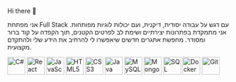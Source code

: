 Hi there 👋

אני מפתחת Full Stack עם דגש על עבודה יסודית, דיקנית, ועם יכולות לוגיות מפותחות. אני מתמקדת בפתרונות יצירתיים ושימת לב לפרטים הקטנים, תוך הקפדה על קוד ברור ומסודר. מחפשת אתגרים חדשים שיאפשרו לי להרחיב את הידע שלי ולהתקדם מקצועית.

<img src="https://cdn.jsdelivr.net/gh/devicons/devicon/icons/csharp/csharp-original.svg" alt="C#" width="40" height="40"/> 
<img src="https://cdn.jsdelivr.net/gh/devicons/devicon/icons/react/react-original.svg" alt="React" width="40" height="40"/> 
<img src="https://cdn.jsdelivr.net/gh/devicons/devicon/icons/javascript/javascript-original.svg" alt="JavaScript" width="40" height="40"/> 
<img src="https://cdn.jsdelivr.net/gh/devicons/devicon/icons/html5/html5-original.svg" alt="HTML5" width="40" height="40"/> 
<img src="https://cdn.jsdelivr.net/gh/devicons/devicon/icons/css3/css3-original.svg" alt="CSS3" width="40" height="40"/> 
<img src="https://cdn.jsdelivr.net/gh/devicons/devicon/icons/java/java-original.svg" alt="Java" width="40" height="40"/> 

<img src="https://cdn.jsdelivr.net/gh/devicons/devicon/icons/mysql/mysql-original.svg" alt="MySQL" width="40" height="40"/> 
<img src="https://cdn.jsdelivr.net/gh/devicons/devicon/icons/mongodb/mongodb-original.svg" alt="MongoDB" width="40" height="40"/> 
<img src="https://cdn.jsdelivr.net/gh/devicons/devicon/icons/sqlite/sqlite-original.svg" alt="SQL" width="40" height="40"/> 

<img src="https://cdn.jsdelivr.net/gh/devicons/devicon/icons/docker/docker-original.svg" alt="Docker" width="40" height="40"/> 
<img src="https://cdn.jsdelivr.net/gh/devicons/devicon/icons/git/git-original.svg" alt="Git" width="40" height="40"/> 
